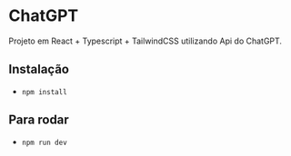 # ChatGPT

Projeto em React + Typescript + TailwindCSS utilizando Api do ChatGPT.

## Instalação
- `npm install`

## Para rodar
- `npm run dev`